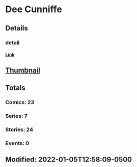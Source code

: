 # Dee  Cunniffe 
## Details
### detail
#### [Link](http://marvel.com/comics/creators/13946/dee_cunniffe?utm_campaign=apiRef&utm_source=225578a89fc76f3d20fbffda5d17a88d)
## [Thumbnail](http://i.annihil.us/u/prod/marvel/i/mg/b/40/image_not_available.jpg)
## Totals
### Comics: 23
### Series: 7
### Stories: 24
### Events: 0
## Modified: 2022-01-05T12:58:09-0500